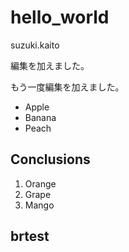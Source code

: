 # hello_world

suzuki.kaito

編集を加えました。

もう一度編集を加えました。

- Apple
- Banana
- Peach

## Conclusions

1. Orange
1. Grape
1. Mango

## brtest
